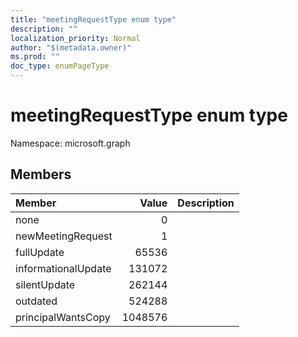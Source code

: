 ```yaml
---
title: "meetingRequestType enum type"
description: ""
localization_priority: Normal
author: "$(metadata.owner)"
ms.prod: ""
doc_type: enumPageType
---
```


# meetingRequestType enum type

Namespace: microsoft.graph

## Members

| Member              | Value   | Description |
| :------------------ | ------: | :---------- |
| none                | 0       |             |
| newMeetingRequest   | 1       |             |
| fullUpdate          | 65536   |             |
| informationalUpdate | 131072  |             |
| silentUpdate        | 262144  |             |
| outdated            | 524288  |             |
| principalWantsCopy  | 1048576 |             |
